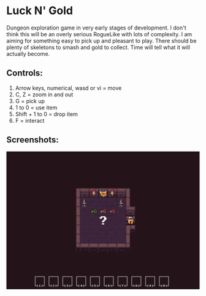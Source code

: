 # Luck N' Gold
Dungeon exploration game in very early stages of development. I don't think this will be an overly serious RogueLike with lots of complexity. I am aiming for something easy to pick up and pleasant to play. There should be plenty of skeletons to smash and gold to collect. Time will tell what it will actually become.

## Controls:
1. Arrow keys, numerical, wasd or vi = move
2. C, Z = zoom in and out
3. G = pick up
4. 1 to 0 = use item
5. Shift + 1 to 0 = drop item
6. F = interact

## Screenshots:

<p align="center" style="margin-bottom: 0px !important;">
  <img width="800" src="/ScreenShots/Gameplay.png" alt="Gameplay" align="center">
</p>